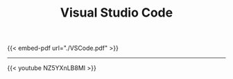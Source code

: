 ﻿---
title: "Visual Studio Code"
---

{{< embed-pdf url="./VSCode.pdf" >}}

<hr>

{{< youtube NZ5YXnLB8MI >}}
